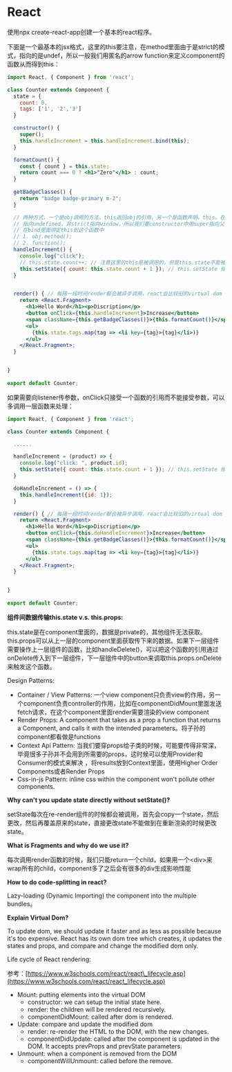 # React

使用npx create-react-app创建一个基本的react程序。

下面是一个最基本的jsx格式，这里的this要注意，在method里面由于是strict的模式，指向的是undef，所以一般我们用匿名的arrow function来定义component的函数从而得到this：

```jsx
import React, { Component } from 'react';

class Counter extends Component {
  state = {
    count: 0,
    tags: ['1', '2','3']
  }

  constructor() {
    super();
    this.handleIncrement = this.handleIncrement.bind(this);
  }

  formatCount() { 
    const { count } = this.state;
    return count === 0 ? <h1>"Zero"</h1> : count;
  }
  
  getBadgeClasses() { 
    return "badge badge-primary m-2";
  }

  // 两种方式，一个是obj调用的方法，this返回obj的引用，另一个是函数声明，this，在strict模式下
  // 指向undefined，非strict指向window，所以我们要constructor中用super指向父类，
  // 在bind里面绑定this到这个函数中
  // 1. obj.method();
  // 2. function();
  handleIncrement() { 
    console.log("click");
    // this.state.count++; // 注意这里的this是被调用的，但是this.state不能被访问
    this.setState({ count: this.state.count + 1 }); // this.setState 继承于 Component
  }


  render() { // 每隔一段时间render都会被异步调用，react会比较旧的virtual dom 和新的 virtual dom然后更新被更改的地方
    return <React.Fragment>
      <h1>Hello Word</h1><p>Discription</p>
      <button onClick={this.handleIncrement}>Increase</button>
      <span className={this.getBadgeClasses()}>{this.formatCount()}</span>
      <ul>
        {this.state.tags.map(tag => <li key={tag}>{tag}</li>)}
      </ul>
    </React.Fragment>;
  }


}
 
export default Counter;
```

如果需要向listener传参数，onClick只接受一个函数的引用而不能接受参数，可以多调用一层函数来处理：

```jsx
import React, { Component } from 'react';

class Counter extends Component {

  ......

  handleIncrement = (product) => { 
    console.log("click: ", product.id);
    this.setState({ count: this.state.count + 1 }); // this.setState 继承于 Component
  }

  doHandleIncrement = () => { 
    this.handleIncrement({id: 1});
  }

  render() { // 每隔一段时间render都会被异步调用，react会比较旧的virtual dom 和新的 virtual dom然后更新被更改的地方
    return <React.Fragment>
      <h1>Hello Word</h1><p>Discription</p>
      <button onClick={this.doHandleIncrement}>Increase</button>
      <span className={this.getBadgeClasses()}>{this.formatCount()}</span>
      <ul>
        {this.state.tags.map(tag => <li key={tag}>{tag}</li>)}
      </ul>
    </React.Fragment>;
  }


}
 
export default Counter;
```

**组件间数据传输this.state v.s. this.props:**

this.state是在component里面的，数据是private的，其他组件无法获取。this.props可以从上一层的component里面获取传下来的数据。如果下一层组件需要操作上一层组件的函数，比如handleDelete\(\)，可以把这个函数的引用通过onDelete传入到下一层组件，下一层组件中的button来调取this.props.onDelete来触发这个函数。



Design Patterns:

* Container / View Patterns: 一个view component只负责view的作用，另一个component负责controller的作用，比如在componentDidMount里面发送fetch请求，在这个component里面render需要渲染的view component
* Render Props: A component that takes as a prop a function that returns a Component, and calls it with the intended parameters。将子孙的component都看做是functions
* Context Api Pattern: 当我们要穿props给子类的时候，可能要传得非常深，毕竟很多子孙并不会用到所需要的props，这时候可以使用Provider和Consumer的模式来解决 ，将results放到Context里面，使用Higher Order Components或者Render Props
* Css-in-js Pattern: inline css within the component won't pollute other components.

**Why can't you update state directly without setState\(\)?**

setState每次在re-render组件的时候都会被调用，首先会copy一个state，然后更改，然后再覆盖原来的state，直接更改state不能做到在重新渲染的时候更改state。

**What is Fragments and why do we use it?**

每次调用render函数的时候，我们只能return一个child，如果用一个&lt;div&gt;来wrap所有的child，component多了之后会有很多的div生成影响性能

**How to do code-splitting in react?**

Lazy-loading \(Dynamic Importing\) the component into the multiple bundles。

**Explain Virtual Dom?**

To update dom, we should update it faster and as less as possible because it's too expensive. React has its own dom tree which creates, it updates the states and props, and compare and change the modified dom only.

Life cycle of React rendering:

参考：[https://www.w3schools.com/react/react\_lifecycle.asp](https://www.w3schools.com/react/react_lifecycle.asp)

* Mount: putting elements into the virtual DOM
  * constructor: we can setup the initial state here.
  * render: the children will be rendered recursively.
  * componentDidMount: called after dom is rendered.
* Update: compare and update the modified dom
  * render: re-render the HTML to the DOM, with the new changes.
  * componentDidUpdate: called after the component is updated in the DOM. It accepts prevProps and prevState parameters.
* Unmount: when a component is removed from the DOM
  * componentWillUnmount: called before the remove.


